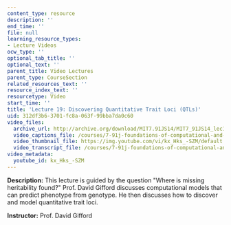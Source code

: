 ```yaml
---
content_type: resource
description: ''
end_time: ''
file: null
learning_resource_types:
- Lecture Videos
ocw_type: ''
optional_tab_title: ''
optional_text: ''
parent_title: Video Lectures
parent_type: CourseSection
related_resources_text: ''
resource_index_text: ''
resourcetype: Video
start_time: ''
title: 'Lecture 19: Discovering Quantitative Trait Loci (QTLs)'
uid: 312df3b6-3701-fc8a-063f-99bba7da0c60
video_files:
  archive_url: http://archive.org/download/MIT7.91JS14/MIT7_91JS14_lec19_300k.mp4
  video_captions_file: /courses/7-91j-foundations-of-computational-and-systems-biology-spring-2014/96f156f9c7805ad8b5ba85e629c72110_kx_Hks_-SZM.vtt
  video_thumbnail_file: https://img.youtube.com/vi/kx_Hks_-SZM/default.jpg
  video_transcript_file: /courses/7-91j-foundations-of-computational-and-systems-biology-spring-2014/8626c7d6dfa0d91fca51d5b19c8462b2_kx_Hks_-SZM.pdf
video_metadata:
  youtube_id: kx_Hks_-SZM
---
```


**Description:** This lecture is guided by the question "Where is missing heritability found?" Prof. David Gifford discusses computational models that can predict phenotype from genotype. He then discusses how to discover and model quantitative trait loci.

**Instructor:** Prof. David Gifford
